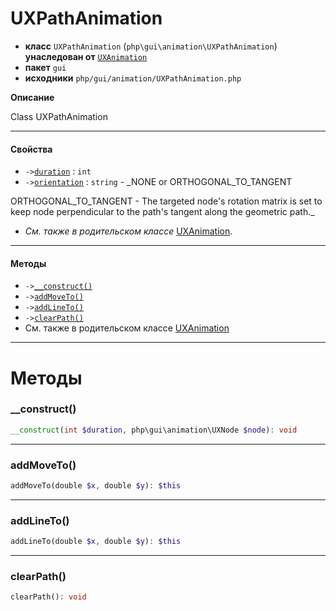 # UXPathAnimation

- **класс** `UXPathAnimation` (`php\gui\animation\UXPathAnimation`) **унаследован от** [`UXAnimation`](https://github.com/jphp-group/jphp-gui-ext/blob/master/jphp-gui-ext/api-docs/classes/php/gui/animation/UXAnimation.ru.md)
- **пакет** `gui`
- **исходники** `php/gui/animation/UXPathAnimation.php`

**Описание**

Class UXPathAnimation

---

#### Свойства

- `->`[`duration`](#prop-duration) : `int`
- `->`[`orientation`](#prop-orientation) : `string` - _NONE or ORTHOGONAL_TO_TANGENT

ORTHOGONAL_TO_TANGENT - The targeted node's rotation matrix is set to keep node
perpendicular to the path's tangent along the geometric path._
- *См. также в родительском классе* [UXAnimation](https://github.com/jphp-group/jphp-gui-ext/blob/master/jphp-gui-ext/api-docs/classes/php/gui/animation/UXAnimation.ru.md).

---

#### Методы

- `->`[`__construct()`](#method-__construct)
- `->`[`addMoveTo()`](#method-addmoveto)
- `->`[`addLineTo()`](#method-addlineto)
- `->`[`clearPath()`](#method-clearpath)
- См. также в родительском классе [UXAnimation](https://github.com/jphp-group/jphp-gui-ext/blob/master/jphp-gui-ext/api-docs/classes/php/gui/animation/UXAnimation.ru.md)

---
# Методы

<a name="method-__construct"></a>

### __construct()
```php
__construct(int $duration, php\gui\animation\UXNode $node): void
```

---

<a name="method-addmoveto"></a>

### addMoveTo()
```php
addMoveTo(double $x, double $y): $this
```

---

<a name="method-addlineto"></a>

### addLineTo()
```php
addLineTo(double $x, double $y): $this
```

---

<a name="method-clearpath"></a>

### clearPath()
```php
clearPath(): void
```